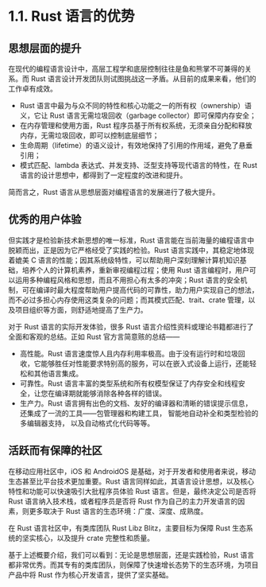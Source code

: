 # 1.1. Rust 语言的优势

## 思想层面的提升

在现代的编程语言设计中，高层工程学和底层控制往往是鱼和熊掌不可兼得的关系。而 Rust 语言设计开发团队则试图挑战这一矛盾。从目前的成果来看，他们的工作卓有成效。

- Rust 语言中最为与众不同的特性和核心功能之一的所有权（ownership）语义，它让 Rust 语言无需垃圾回收（garbage collector）即可保障内存安全；
- 在内存管理和使用方面，Rust 程序员基于所有权系统，无须亲自分配和释放内存，无需垃圾回收，即可以控制底层细节；
- 生命周期（lifetime）的语义设计，有效地保持了引用的作用域，避免了悬垂引用；
- 模式匹配、lambda 表达式、并发支持、泛型支持等现代语言的特性，在 Rust 语言的设计思想中，都得到了一定程度的改进和提升。

简而言之，Rust 语言从思想层面对编程语言的发展进行了极大提升。

## 优秀的用户体验

但实践才是检验新技术新思想的唯一标准，Rust 语言能在当前海量的编程语言中脱颖而出，正是因为它严格经受了实践的检验。Rust 语言实践中，其稳定地体现着媲美 C 语言的性能；因其系统级特性，可以帮助用户深刻理解计算机知识基础，培养个人的计算机素养，重新审视编程过程；使用 Rust 语言编程时，用户可以运用多种编程风格和思想，而且不用担心有太多的冲突；Rust 语言的安全机制，可在编译时最大程度帮助用户提高代码的可靠性，助力用户实现自己的想法，而不必过多担心内存使用这类复杂的问题；而其模式匹配、trait、crate 管理，以及项目组织等方面，则舒适地提高了生产力。

对于 Rust 语言的实际开发体验，很多 Rust 语言介绍性资料或理论书籍都进行了全面和客观的总结。正如 Rust 官方言简意赅的总结——

- 高性能。Rust 语言速度惊人且内存利用率极高。由于没有运行时和垃圾回收，它能够胜任对性能要求特别高的服务，可以在嵌入式设备上运行，还能轻松和其他语言集成。
- 可靠性。Rust 语言丰富的类型系统和所有权模型保证了内存安全和线程安全，让您在编译期就能够消除各种各样的错误。
- 生产力。Rust 语言拥有出色的文档、友好的编译器和清晰的错误提示信息， 还集成了一流的工具——包管理器和构建工具， 智能地自动补全和类型检验的多编辑器支持， 以及自动格式化代码等等。

## 活跃而有保障的社区

在移动应用社区中，iOS 和 AndroidOS 是基础，对于开发者和使用者来说，移动生态甚至比平台技术更加重要。Rust 语言同样如此，其语言设计思想，以及核心特性和功能可以快速吸引大批程序员体验 Rust 语言。但是，最终决定公司是否将 Rust 语言纳入技术栈，或者程序员是否将 Rust 作为自己的主力开发语言的因素，则更多取决于 Rust 语言的生态环境：广度、深度、成熟度。

在 Rust 语言社区中，有类库团队 Rust Libz Blitz，主要目标为保障 Rust 生态系统的坚实核心，以及提升 crate 完整性和质量。

基于上述概要介绍，我们可以看到：无论是思想层面，还是实践检验，Rust 语言都非常优秀。而其专有的类库团队，则保障了快速增长态势下的生态环境，为项目产品中将 Rust 作为核心开发语言，提供了坚实基础。

